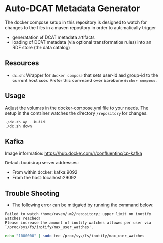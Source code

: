 # Auto-DCAT Metadata Generator

The docker compose setup in this repository is designed to watch for changes to the files in a maven repository in order to automatically trigger
- generatation of DCAT metadata artifacts
- loading of DCAT metadata (via optional transformation rules) into an RDF store (the data catalog)


## Resources

* `dc.sh`: Wrapper for `docker compose` that sets user-id and group-id to the current host user. Prefer this command over barebone `docker compose`.


## Usage

Adjust the volumes in the docker-compose.yml file to your needs. The setup in the container watches the directory `/repository` for changes.

```
./dc.sh up --build
./dc.sh down
```


## Kafka

Image information: https://hub.docker.com/r/confluentinc/cp-kafka

Default bootstrap server addresses:

* From within docker: kafka:9092
* From the host: localhost:29092



## Trouble Shooting

* The following error can be mitigated by running the command below:
```
Failed to watch /home/raven/.m2/repository; upper limit on inotify watches reached!
Please increase the amount of inotify watches allowed per user via `/proc/sys/fs/inotify/max_user_watches'.
```

```bash
echo "1000000" | sudo tee /proc/sys/fs/inotify/max_user_watches
```
